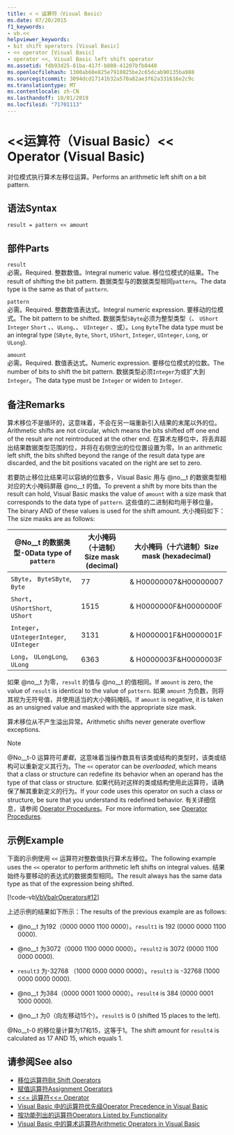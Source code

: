 ```yaml
---
title: < < 运算符（Visual Basic）
ms.date: 07/20/2015
f1_keywords:
- vb.<<
helpviewer_keywords:
- bit shift operators [Visual Basic]
- << operator [Visual Basic]
- operator <<, Visual Basic left shift operator
ms.assetid: fdb93d25-81ba-417f-b808-41207bfb8440
ms.openlocfilehash: 1300ab60e825e7910825be2c65dcab90135ba988
ms.sourcegitcommit: 3094dcd17141b32a570a82ae3f62a331616e2c9c
ms.translationtype: MT
ms.contentlocale: zh-CN
ms.lasthandoff: 10/01/2019
ms.locfileid: "71701113"
---
```

# <a name="-operator-visual-basic"></a><span data-ttu-id="a3924-102">\<\<运算符（Visual Basic）</span><span class="sxs-lookup"><span data-stu-id="a3924-102">\<\< Operator (Visual Basic)</span></span>
<span data-ttu-id="a3924-103">对位模式执行算术左移位运算。</span><span class="sxs-lookup"><span data-stu-id="a3924-103">Performs an arithmetic left shift on a bit pattern.</span></span>  
  
## <a name="syntax"></a><span data-ttu-id="a3924-104">语法</span><span class="sxs-lookup"><span data-stu-id="a3924-104">Syntax</span></span>  
  
```vb  
result = pattern << amount  
```  
  
## <a name="parts"></a><span data-ttu-id="a3924-105">部件</span><span class="sxs-lookup"><span data-stu-id="a3924-105">Parts</span></span>  
 `result`  
 <span data-ttu-id="a3924-106">必需。</span><span class="sxs-lookup"><span data-stu-id="a3924-106">Required.</span></span> <span data-ttu-id="a3924-107">整数数值。</span><span class="sxs-lookup"><span data-stu-id="a3924-107">Integral numeric value.</span></span> <span data-ttu-id="a3924-108">移位位模式的结果。</span><span class="sxs-lookup"><span data-stu-id="a3924-108">The result of shifting the bit pattern.</span></span> <span data-ttu-id="a3924-109">数据类型与的数据类型相同`pattern`。</span><span class="sxs-lookup"><span data-stu-id="a3924-109">The data type is the same as that of `pattern`.</span></span>  
  
 `pattern`  
 <span data-ttu-id="a3924-110">必需。</span><span class="sxs-lookup"><span data-stu-id="a3924-110">Required.</span></span> <span data-ttu-id="a3924-111">整数数值表达式。</span><span class="sxs-lookup"><span data-stu-id="a3924-111">Integral numeric expression.</span></span> <span data-ttu-id="a3924-112">要移动的位模式。</span><span class="sxs-lookup"><span data-stu-id="a3924-112">The bit pattern to be shifted.</span></span> <span data-ttu-id="a3924-113">数据类型`SByte`必须为整型类型（、 `UShort` `Integer` `Short` 、、`ULong`、、 `UInteger` 、或）。`Long` `Byte`</span><span class="sxs-lookup"><span data-stu-id="a3924-113">The data type must be an integral type (`SByte`, `Byte`, `Short`, `UShort`, `Integer`, `UInteger`, `Long`, or `ULong`).</span></span>  
  
 `amount`  
 <span data-ttu-id="a3924-114">必需。</span><span class="sxs-lookup"><span data-stu-id="a3924-114">Required.</span></span> <span data-ttu-id="a3924-115">数值表达式。</span><span class="sxs-lookup"><span data-stu-id="a3924-115">Numeric expression.</span></span> <span data-ttu-id="a3924-116">要移位位模式的位数。</span><span class="sxs-lookup"><span data-stu-id="a3924-116">The number of bits to shift the bit pattern.</span></span> <span data-ttu-id="a3924-117">数据类型必须`Integer`为或扩大到`Integer`。</span><span class="sxs-lookup"><span data-stu-id="a3924-117">The data type must be `Integer` or widen to `Integer`.</span></span>  
  
## <a name="remarks"></a><span data-ttu-id="a3924-118">备注</span><span class="sxs-lookup"><span data-stu-id="a3924-118">Remarks</span></span>  
 <span data-ttu-id="a3924-119">算术移位不是循环的，这意味着，不会在另一端重新引入结果的末尾以外的位。</span><span class="sxs-lookup"><span data-stu-id="a3924-119">Arithmetic shifts are not circular, which means the bits shifted off one end of the result are not reintroduced at the other end.</span></span> <span data-ttu-id="a3924-120">在算术左移位中，将丢弃超出结果数据类型范围的位，并将在右侧空出的位位置设置为零。</span><span class="sxs-lookup"><span data-stu-id="a3924-120">In an arithmetic left shift, the bits shifted beyond the range of the result data type are discarded, and the bit positions vacated on the right are set to zero.</span></span>  
  
 <span data-ttu-id="a3924-121">若要防止移位比结果可以容纳的位数多，Visual Basic 用与 @no__t 的数据类型相对应的大小掩码屏蔽 @no__t 的值。</span><span class="sxs-lookup"><span data-stu-id="a3924-121">To prevent a shift by more bits than the result can hold, Visual Basic masks the value of `amount` with a size mask that corresponds to the data type of `pattern`.</span></span> <span data-ttu-id="a3924-122">这些值的二进制和均用于移位量。</span><span class="sxs-lookup"><span data-stu-id="a3924-122">The binary AND of these values is used for the shift amount.</span></span> <span data-ttu-id="a3924-123">大小掩码如下：</span><span class="sxs-lookup"><span data-stu-id="a3924-123">The size masks are as follows:</span></span>  
  
|<span data-ttu-id="a3924-124">@No__t 的数据类型-0</span><span class="sxs-lookup"><span data-stu-id="a3924-124">Data type of `pattern`</span></span>|<span data-ttu-id="a3924-125">大小掩码（十进制）</span><span class="sxs-lookup"><span data-stu-id="a3924-125">Size mask (decimal)</span></span>|<span data-ttu-id="a3924-126">大小掩码（十六进制）</span><span class="sxs-lookup"><span data-stu-id="a3924-126">Size mask (hexadecimal)</span></span>|  
|----------------------------|---------------------------|-------------------------------|  
|<span data-ttu-id="a3924-127">`SByte`， `Byte`</span><span class="sxs-lookup"><span data-stu-id="a3924-127">`SByte`, `Byte`</span></span>|<span data-ttu-id="a3924-128">7</span><span class="sxs-lookup"><span data-stu-id="a3924-128">7</span></span>|<span data-ttu-id="a3924-129">& H00000007</span><span class="sxs-lookup"><span data-stu-id="a3924-129">&H00000007</span></span>|  
|<span data-ttu-id="a3924-130">`Short`， `UShort`</span><span class="sxs-lookup"><span data-stu-id="a3924-130">`Short`, `UShort`</span></span>|<span data-ttu-id="a3924-131">15</span><span class="sxs-lookup"><span data-stu-id="a3924-131">15</span></span>|<span data-ttu-id="a3924-132">& H0000000F</span><span class="sxs-lookup"><span data-stu-id="a3924-132">&H0000000F</span></span>|  
|<span data-ttu-id="a3924-133">`Integer`， `UInteger`</span><span class="sxs-lookup"><span data-stu-id="a3924-133">`Integer`, `UInteger`</span></span>|<span data-ttu-id="a3924-134">31</span><span class="sxs-lookup"><span data-stu-id="a3924-134">31</span></span>|<span data-ttu-id="a3924-135">& H0000001F</span><span class="sxs-lookup"><span data-stu-id="a3924-135">&H0000001F</span></span>|  
|<span data-ttu-id="a3924-136">`Long`， `ULong`</span><span class="sxs-lookup"><span data-stu-id="a3924-136">`Long`, `ULong`</span></span>|<span data-ttu-id="a3924-137">63</span><span class="sxs-lookup"><span data-stu-id="a3924-137">63</span></span>|<span data-ttu-id="a3924-138">& H0000003F</span><span class="sxs-lookup"><span data-stu-id="a3924-138">&H0000003F</span></span>|  
  
 <span data-ttu-id="a3924-139">如果 @no__t 为零，`result` 的值与 @no__t 的值相同。</span><span class="sxs-lookup"><span data-stu-id="a3924-139">If `amount` is zero, the value of `result` is identical to the value of `pattern`.</span></span> <span data-ttu-id="a3924-140">如果 `amount` 为负数，则将其视为无符号值，并使用适当的大小掩码掩码。</span><span class="sxs-lookup"><span data-stu-id="a3924-140">If `amount` is negative, it is taken as an unsigned value and masked with the appropriate size mask.</span></span>  
  
 <span data-ttu-id="a3924-141">算术移位从不产生溢出异常。</span><span class="sxs-lookup"><span data-stu-id="a3924-141">Arithmetic shifts never generate overflow exceptions.</span></span>  
  
> [!NOTE]
> <span data-ttu-id="a3924-142">@No__t-0 运算符可*重载*，这意味着当操作数具有该类或结构的类型时，该类或结构可以重新定义其行为。</span><span class="sxs-lookup"><span data-stu-id="a3924-142">The `<<` operator can be *overloaded*, which means that a class or structure can redefine its behavior when an operand has the type of that class or structure.</span></span> <span data-ttu-id="a3924-143">如果代码对这样的类或结构使用此运算符，请确保了解其重新定义的行为。</span><span class="sxs-lookup"><span data-stu-id="a3924-143">If your code uses this operator on such a class or structure, be sure that you understand its redefined behavior.</span></span> <span data-ttu-id="a3924-144">有关详细信息，请参阅 [Operator Procedures](../../../visual-basic/programming-guide/language-features/procedures/operator-procedures.md)。</span><span class="sxs-lookup"><span data-stu-id="a3924-144">For more information, see [Operator Procedures](../../../visual-basic/programming-guide/language-features/procedures/operator-procedures.md).</span></span>  
  
## <a name="example"></a><span data-ttu-id="a3924-145">示例</span><span class="sxs-lookup"><span data-stu-id="a3924-145">Example</span></span>  
 <span data-ttu-id="a3924-146">下面的示例使用 `<<` 运算符对整数值执行算术左移位。</span><span class="sxs-lookup"><span data-stu-id="a3924-146">The following example uses the `<<` operator to perform arithmetic left shifts on integral values.</span></span> <span data-ttu-id="a3924-147">结果始终与要移动的表达式的数据类型相同。</span><span class="sxs-lookup"><span data-stu-id="a3924-147">The result always has the same data type as that of the expression being shifted.</span></span>  
  
 [!code-vb[VbVbalrOperators#12](~/samples/snippets/visualbasic/VS_Snippets_VBCSharp/VbVbalrOperators/VB/Class1.vb#12)]  
  
 <span data-ttu-id="a3924-148">上述示例的结果如下所示：</span><span class="sxs-lookup"><span data-stu-id="a3924-148">The results of the previous example are as follows:</span></span>  
  
- <span data-ttu-id="a3924-149">@no__t 为192（0000 0000 1100 0000）。</span><span class="sxs-lookup"><span data-stu-id="a3924-149">`result1` is 192 (0000 0000 1100 0000).</span></span>  
  
- <span data-ttu-id="a3924-150">@no__t 为3072（0000 1100 0000 0000）。</span><span class="sxs-lookup"><span data-stu-id="a3924-150">`result2` is 3072 (0000 1100 0000 0000).</span></span>  
  
- <span data-ttu-id="a3924-151">`result3` 为-32768 （1000 0000 0000 0000）。</span><span class="sxs-lookup"><span data-stu-id="a3924-151">`result3` is -32768 (1000 0000 0000 0000).</span></span>  
  
- <span data-ttu-id="a3924-152">@no__t 为384（0000 0001 1000 0000）。</span><span class="sxs-lookup"><span data-stu-id="a3924-152">`result4` is 384 (0000 0001 1000 0000).</span></span>  
  
- <span data-ttu-id="a3924-153">@no__t 为0（向左移动15个）。</span><span class="sxs-lookup"><span data-stu-id="a3924-153">`result5` is 0 (shifted 15 places to the left).</span></span>  
  
 <span data-ttu-id="a3924-154">@No__t-0 的移位量计算为17和15，这等于1。</span><span class="sxs-lookup"><span data-stu-id="a3924-154">The shift amount for `result4` is calculated as 17 AND 15, which equals 1.</span></span>  
  
## <a name="see-also"></a><span data-ttu-id="a3924-155">请参阅</span><span class="sxs-lookup"><span data-stu-id="a3924-155">See also</span></span>

- [<span data-ttu-id="a3924-156">移位运算符</span><span class="sxs-lookup"><span data-stu-id="a3924-156">Bit Shift Operators</span></span>](../../../visual-basic/language-reference/operators/bit-shift-operators.md)
- [<span data-ttu-id="a3924-157">赋值运算符</span><span class="sxs-lookup"><span data-stu-id="a3924-157">Assignment Operators</span></span>](../../../visual-basic/language-reference/operators/assignment-operators.md)
- [<span data-ttu-id="a3924-158"><<= 运算符</span><span class="sxs-lookup"><span data-stu-id="a3924-158"><<= Operator</span></span>](../../../visual-basic/language-reference/operators/left-shift-assignment-operator.md)
- [<span data-ttu-id="a3924-159">Visual Basic 中的运算符优先级</span><span class="sxs-lookup"><span data-stu-id="a3924-159">Operator Precedence in Visual Basic</span></span>](../../../visual-basic/language-reference/operators/operator-precedence.md)
- [<span data-ttu-id="a3924-160">按功能列出的运算符</span><span class="sxs-lookup"><span data-stu-id="a3924-160">Operators Listed by Functionality</span></span>](../../../visual-basic/language-reference/operators/operators-listed-by-functionality.md)
- [<span data-ttu-id="a3924-161">Visual Basic 中的算术运算符</span><span class="sxs-lookup"><span data-stu-id="a3924-161">Arithmetic Operators in Visual Basic</span></span>](../../../visual-basic/programming-guide/language-features/operators-and-expressions/arithmetic-operators.md)
